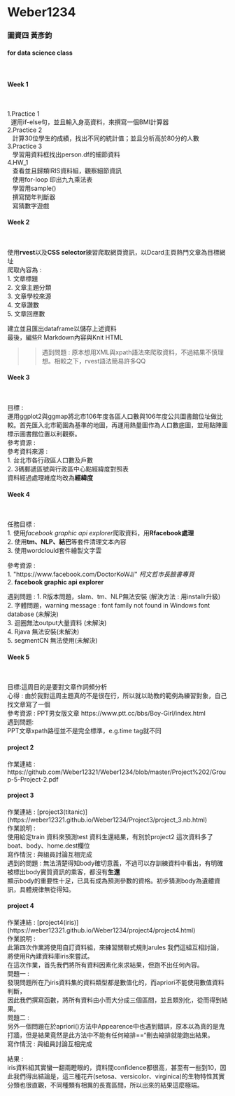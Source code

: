# Weber1234
<h3> 圖資四 黃彥鈞 </h3>
<h4> for data science class</h4>
<br/>
<h4> Week 1</h4><br/>
<p>
1.Practice 1<br/>
    運用if-else句，並且輸入身高資料，來撰寫一個BMI計算器<br/>
2.Practice 2<br/>
    計算30位學生的成績，找出不同的統計值；並且分析高於80分的人數<br/>
3.Practice 3<br/>
    學習用資料框找出person.df的細節資料<br/>
4.HW_1<br/>
    查看並且歸類IRIS資料組，觀察細節資訊<br/>
    使用for-loop 印出九九乘法表<br/>
    學習用sample()<br/>
    撰寫閏年判斷器<br/>
    寫猜數字遊戲<br/>
</p>

<h4> Week 2</h4><br/>
<p>
 使用<b>rvest</b>以及<b>CSS selector</b>練習爬取網頁資訊，以Dcard主頁熱門文章為目標網址<br/>
 爬取內容為 :<br/>
 1. 文章標題<br/>
 2. 文章主題分類<br/>
 3. 文章學校來源<br/>
 4. 文章讚數<br/>
 5. 文章回應數<br/>
 
 建立並且匯出dataframe以儲存上述資料<br/>
 最後，編些R Markdown內容與Knit HTML
 <br/>
 >>遇到問題 : 原本想用XML與xpath語法來爬取資料，不過結果不慎理想。相較之下，rvest語法簡易許多QQ
</p> 
 
<h4> Week 3</h4><br/>
<p>
 目標 :<br/>
 運用ggplot2與ggmap將北市106年度各區人口數與106年度公共圖書館位址做比較。首先匯入北市範圍為基準的地圖，再運用熱量圖作為人口數底圖，並用點陣圖標示圖書館位置以利觀察。<br/>
 參考資源 :<br/>
 參考資料來源 :<br/>
 1. 台北市各行政區人口數及戶數<https://ca.gov.taipei/News_Content.aspx?n=F98484FF6E3A5230&sms=D19E9582624D83CB&s=EE7D5719108F4026><br/>
 2. 3碼郵遞區號與行政區中心點經緯度對照表<https://data.gov.tw/dataset/25489><br/>
 資料經過處理維度均改為<b>經緯度</b>

</p>

<h4> Week 4</h4><br/>
<p>
    任務目標 :<br/>
    1. 使用<i>facebook graphic api explorer</i>爬取資料，用<b>Rfacebook處理</b><br/>
    2. 使用<b>tm、NLP、結巴</b>等套件清理文本內容<br/>
    3. 使用wordclould套件繪製文字雲<br/>
</p>
<p>
    參考資源 :<br/>
    1. "https://www.facebook.com/DoctorKoWJ/" <i>柯文哲市長臉書專頁</i><br/>
    2. <b>facebook graphic api explorer</b><br/>
</p> 
<p>
    遇到問題 :
    1. R版本問題，slam、tm、NLP無法安裝 (解決方法 : 用installr升級)<br/>
    2. 字體問題，warning message : font family not found in Windows font database (未解決)<br/>
    3. 迴圈無法output大量資料 (未解決)<br/>
    4. Rjava 無法安裝(未解決)<br/>
    5. segmentCN 無法使用(未解決)<br/>
</p>
 
<h4> Week 5</h4><br/>
<p>
 目標:這周目的是要對文章作詞頻分析<br/>
 心得 : 由於我對這周主題真的不是很在行，所以就以助教的範例為練習對象，自己找文章寫了一個<br/>
 參考資源 : PPT男女版文章 https://www.ptt.cc/bbs/Boy-Girl/index.html <br/>
 遇到問題:<br/>
   PPT文章xpath路徑並不是完全標準，e.g.time tag就不同
</p>
<h4>project 2</h4>
 <p>
 作業連結 : https://github.com/Weber12321/Weber1234/blob/master/Project%202/Group-5-Project-2.pdf
 </p>
<h4>project 3</h4>
 <p>
 作業連結 : [project3(titanic)](https://weber12321.github.io/Weber1234/Project3/project_3.nb.html)<br/>
 作業說明 : <br/>
 使用給定train 資料來預測test 資料生還結果，有別於project2 這次資料多了boat、body、home.dest欄位<br/>
 寫作情況 : 與組員討論互相完成<br/>
 遇到的問題 : 無法清楚得知body確切意義，不過可以存訓練資料中看出，有明確被標出body實質資訊的乘客，都沒有<b>生還</b><br/>
 顯示body的重要性十足，已具有成為預測參數的資格。初步猜測body為遺體資訊，具體規律無從得知。
 </p>

<h4>project 4</h4>
 <p>
 作業連結 : [project4(iris)](https://weber12321.github.io/Weber1234/project4/project4.html)<br/>
 作業說明 : <br/>
 此第四次作業將使用自訂資料組，來練習關聯式規則arules 我們這組互相討論，將使用R內建資料庫iris來嘗試。<br/>
 在這次作業，首先我們將所有資料因素化來求結果，但跑不出任何內容。<br/>
 問題一 :<br/>
 發現問題所在乃iris資料集的資料類型都是數值化的，而apriori不能使用數值資料判斷，<br/>
 因此我們撰寫函數，將所有資料由小而大分成三個區間，並且類別化，從而得到結果。<br/>
 問題二 :<br/>
 另外一個問題在於apriori()方法中Appearence中也遇到錯誤，原本以為真的是鬼打牆，但是結果竟然是此方法中不能有任何縮排==“刪去縮排就能跑出結果。<br/>
 寫作情況 : 與組員討論互相完成<br/>
 
 結果 :<br/>
 iris資料組其實蠻一翻兩瞪眼的，資料間confidence都很高，甚至有一些到10，因此我們得出結論是，這三種花卉(setosa、versicolor、virginica)的生物特性其實分類也很直觀，不同種類有相異的長寬區間，所以出來的結果這麼極端。
 </p>

 
